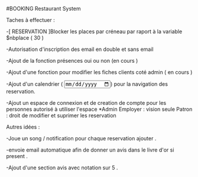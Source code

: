#BOOKING Restaurant System

Taches à effectuer :

-[ RESERVATION ]Blocker les places par créneau par raport à la variable $nbplace  ( 30 )

-Autorisation d'inscription  des email en double et sans email

-Ajout de la fonction présences oui ou non (en cours )

-Ajout d'une fonction pour modifier les fiches clients coté admin ( en cours )

-Ajout d'un calendrier ( <input type="date"></input>)  pour la navigation des reservation.

-Ajout un espace de connexion  et de creation de compte pour les personnes autorisé à utiliser l'espace *Admin 
Employer : vision seule 
Patron : droit de modifier et suprimer les reservation 


Autres idées :

-Joue un song / notification  pour chaque reservation ajouter .

-envoie email automatique afin de donner un avis dans le livre d'or si present .

-Ajout d'une section avis  avec notation sur 5 . 
